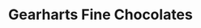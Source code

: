 ---
title: "Gearharts Fine Chocolates"
url: /richmond/gearharts-fine-chocolates/
shop: Schokolade
---